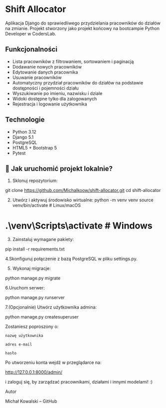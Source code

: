# Shift Allocator

Aplikacja Django do sprawiedliwego przydzielania pracowników do działów na zmianie. Projekt stworzony jako projekt końcowy na bootcampie Python Developer w CodersLab.

##  Funkcjonalności

-  Lista pracowników z filtrowaniem, sortowaniem i paginacją
-  Dodawanie nowych pracowników
-  Edytowanie danych pracownika
-  Usuwanie pracowników
-  Automatyczny przydział pracowników do działów na podstawie dostępności i pojemności działu
-  Wyszukiwanie po imieniu, nazwisku i dziale
-  Widoki dostępne tylko dla zalogowanych
-  Rejestracja i logowanie użytkownika 

##  Technologie

- Python 3.12
- Django 5.1
- PostgreSQL
- HTML5 + Bootstrap 5
- Pytest

## 🔧 Jak uruchomić projekt lokalnie?
1. Sklonuj repozytorium:


git clone https://github.com/Michalkoow/shift-allocator.git
cd shift-allocator

2. Utwórz i aktywuj środowisko wirtualne:
python -m venv venv
source venv/bin/activate  # Linux/macOS
# .\venv\Scripts\activate  # Windows

3. Zainstaluj wymagane pakiety:

pip install -r requirements.txt

4.Skonfiguruj połączenie z bazą PostgreSQL w pliku settings.py.

5. Wykonaj migracje:

python manage.py migrate

6.Uruchom serwer:

python manage.py runserver

7.(Opcjonalnie) Utwórz użytkownika admina:

python manage.py createsuperuser

Zostaniesz poproszony o:

    nazwę użytkownika

    adres e-mail

    hasło

Po utworzeniu konta wejdź w przeglądarce na:

http://127.0.0.1:8000/admin/

i zaloguj się, by zarządzać pracownikami, działami i innymi modelami! :)


Autor

Michał Kowalski – GitHub





